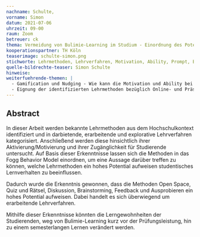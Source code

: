 ```yaml
---
nachname: Schulte,
vorname: Simon
datum: 2021-07-06
uhrzeit: 09-00
raum: Zoom
betreuer: ck
thema: Vermeidung von Bulimie-Learning im Studium - Einordnung des Potentials unterschiedlicher Lehrmethoden für Verhaltensänderungen
kooperationspartner: TH Köln
teaserimage: schulte-simon.png
stichworte: Lehrmethoden, Lehrverfahren, Motivation, Ability, Prompt, Behavior, Habit, B.J. Fogg
quelle-bildrechte-teaser: Simon Schulte
hinweise:
weiterfuehrende-themen: |
  - Gamification und Nudging - Wie kann die Motivation und Ability bei Lehrmethoden verbessert werden?
  - Eignung der identifizierten Lehrmethoden bezüglich Online- und Präsenzlehre - Wie können Methoden kombiniert werden, welche Auswirkungen hat das auf die Motivation und die Ability?
---
```


## Abstract

In dieser Arbeit werden bekannte Lehrmethoden aus dem Hochschulkontext identifiziert und in darbietende, erarbeitende und explorative Lehrverfahren kategorisiert. 
Anschließend werden diese hinsichtlich ihrer Aktivierung/Motivierung und ihrer Zugänglichkeit für Studierende untersucht. 
Auf Basis dieser Erkenntnisse lassen sich die Methoden in das Fogg Behavior Model einordnen, um eine Aussage darüber treffen zu können, welche Lehrmethoden ein hohes Potential aufweisen studentisches Lernverhalten zu beeinflussen.

Dadurch wurde die Erkenntnis gewonnen, dass die Methoden Open Space, Quiz und Rätsel, Diskussion, Brainstorming, Feedback und Ausprobieren ein hohes Potential aufweisen.
Dabei handelt es sich überwiegend um erarbeitende Lehrverfahren.

Mithilfe dieser Erkenntnisse könnten die Lerngewohnheiten der Studierenden, weg von Bulimie-Learning kurz vor der Prüfungsleistung, hin zu einem semesterlangen Lernen verändert werden.

